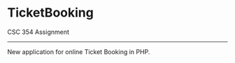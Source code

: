 TicketBooking
=============

CSC 354 Assignment
_____________________________
New application for online Ticket Booking in PHP.

